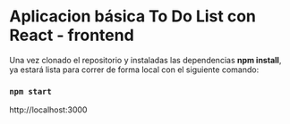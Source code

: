 # Aplicacion básica To Do List con React - frontend

Una vez clonado el repositorio y instaladas las dependencias **npm install**, ya estará lista para correr de forma local con 
el siguiente comando:
### `npm start`
http://localhost:3000


